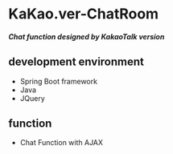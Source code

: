 # KaKao.ver-ChatRoom

##### Chat function designed by KakaoTalk version

## development environment
- Spring Boot framework
- Java
- JQuery

## function
- Chat Function with AJAX
